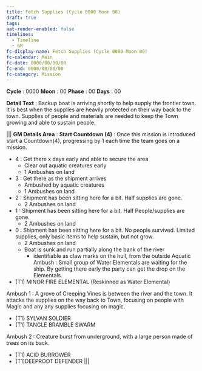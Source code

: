 ```yaml
---
title: Fetch Supplies (Cycle 0000 Moon 00)
draft: true
tags: 
aat-render-enabled: false
timelines:
  - Timeline
  - GM
fc-display-name: Fetch Supplies (Cycle 0000 Moon 00)
fc-calendar: Main
fc-date: 0000/00/00/00
fc-end: 0000/00/00/00
fc-category: Mission
---
```

**Cycle** : 0000
**Moon** : 00
**Phase** : 00
**Days** : 00

**Detail Text** : 
Backup boat is arriving shortly to help supply the frontier town. It is best when the supplies are heavily protected on their way back to the town. Supplies of people and materials are needed to keep the Town growing and able to sustain people.

|||
**GM Details Area** : 
**Start Countdown (4)** : Once this mission is introduced start a Countdown(4), progressing by 1 each time the team goes on a mission.
- 4 : Get there x days early and able to secure the area
	- Clear out aquatic creatures early
	- 1 Ambushes on land
- 3 : Get there as the shipment arrives
	- Ambushed by aquatic creatures
	- 1 Ambushes on land
- 2 : Shipment has been sitting here for a bit. Half supplies are gone.
	- 2 Ambushes on land
- 1 : Shipment has been sitting here for a bit. Half People/supplies are gone.
	- 2 Ambushes on land
- 0 : Shipment has been sitting here for a bit. No people survived. Limited supplies, only basic items to help sustain, but not grow.
	- 2 Ambushes on land
	- Boat is sunk and run partially along the bank of the river
		- identifiable as claw marks on the hull, from the outside
Aquatic Ambush : 
Small group of Water Elementals are waiting for the ship. By getting there early the party can get the drop on the Elementals.
- (T1) MINOR FIRE ELEMENTAL (Reskinned as Water Elemental)

Ambush 1 : 
A grove of Creeping Vines is between the river and the town. It attacks the supplies on the way back to Town, focusing on people with Magic and any any supplies focusing on magic.
* (T1) SYLVAN SOLDIER
* (T1) TANGLE BRAMBLE SWARM

Ambush 2 : 
Creature burst from underground, with a large person made of trees on its back.
- (T1) ACID BURROWER
- (T1)DEEPROOT DEFENDER
|||